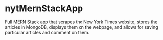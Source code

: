 # nytMernStackApp
Full MERN Stack app that scrapes the New York Times website, stores the articles in MongoDB, displays them on the webpage, and allows for saving particular articles and comment on them.
